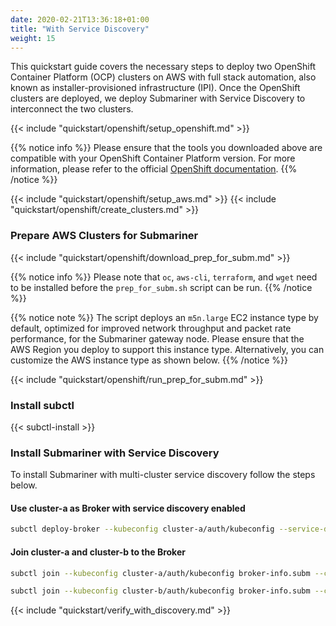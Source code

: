 ```yaml
---
date: 2020-02-21T13:36:18+01:00
title: "With Service Discovery"
weight: 15
---
```


This quickstart guide covers the necessary steps to deploy two OpenShift Container Platform (OCP) clusters on AWS with
full stack automation, also known as installer-provisioned infrastructure (IPI). Once the OpenShift clusters are deployed, we deploy
Submariner with Service Discovery to interconnect the two clusters.

{{< include "quickstart/openshift/setup_openshift.md" >}}

{{% notice info %}}
Please ensure that the tools you downloaded above are compatible with your OpenShift Container Platform version. For more information,
please refer to the official [OpenShift documentation](https://docs.openshift.com/container-platform/).
{{% /notice %}}

{{< include "quickstart/openshift/setup_aws.md" >}}
{{< include "quickstart/openshift/create_clusters.md" >}}

### Prepare AWS Clusters for Submariner

{{< include "quickstart/openshift/download_prep_for_subm.md" >}}

{{% notice info %}}
Please note that  `oc`, `aws-cli`, `terraform`, and `wget` need to be installed before the `prep_for_subm.sh` script can be run.
{{% /notice %}}

{{% notice note %}}
The script deploys an `m5n.large` EC2 instance type by default, optimized for improved network throughput and packet rate performance,
for the Submariner gateway node. Please ensure that the AWS Region you deploy to support this instance type. Alternatively, you can
customize the AWS instance type as shown below.
{{% /notice %}}

{{< include "quickstart/openshift/run_prep_for_subm.md" >}}

### Install subctl

{{< subctl-install >}}

### Install Submariner with Service Discovery

To install Submariner with multi-cluster service discovery follow the steps below.

#### Use cluster-a as Broker with service discovery enabled

```bash
subctl deploy-broker --kubeconfig cluster-a/auth/kubeconfig --service-discovery
```

#### Join cluster-a and cluster-b to the Broker

```bash
subctl join --kubeconfig cluster-a/auth/kubeconfig broker-info.subm --clusterid cluster-a
```

```bash
subctl join --kubeconfig cluster-b/auth/kubeconfig broker-info.subm --clusterid cluster-b
```

{{< include "quickstart/verify_with_discovery.md" >}}
